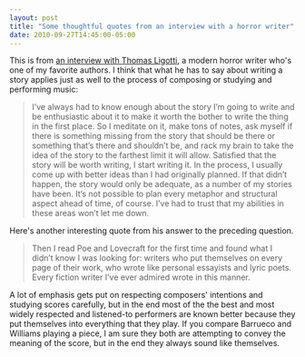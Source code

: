```yaml
---
layout: post
title: "Some thoughtful quotes from an interview with a horror writer"
date: 2010-09-27T14:45:00-05:00
---
```


This is from <a href="http://theteemingbrain.wordpress.com/interview-with-thomas-ligotti/">an interview with Thomas Ligotti</a>, a modern horror writer who's one of my favorite authors. I think that what he has to say about writing a story applies just as well to the process of composing or studying and performing music:


> I’ve always had to know enough about the story I’m going to write and be  enthusiastic about it to make it worth the bother to write the thing in  the first place. So I meditate on it, make tons of notes, ask myself if  there is something missing from the story that should be there or  something that’s there and shouldn’t be, and rack my brain to take the  idea of the story to the farthest limit it will allow. Satisfied that  the story will be worth writing, I start writing it. In the process, I  usually come up with better ideas than I had originally planned. If that  didn’t happen, the story would only be adequate, as a number of my  stories have been. It’s not possible to plan every metaphor and  structural aspect ahead of time, of course. I’ve had to trust that my  abilities in these areas won’t let me down.


Here's another interesting quote from his answer to the preceding question. 


> Then I read Poe and Lovecraft for the first time and found what I didn’t  know I was looking for: writers who put themselves on every page of their work, who wrote like personal essayists and lyric poets. Every fiction writer I’ve ever admired wrote in this manner.


A lot of emphasis gets put on respecting composers' intentions and  studying scores carefully, but in the end most of the the best and most  widely respected and listened-to performers are known better because they put themselves into everything that they play. If you compare Barrueco and Williams playing a piece, I am sure they both are attempting to convey the meaning of the score, but in the end they always sound like themselves.

